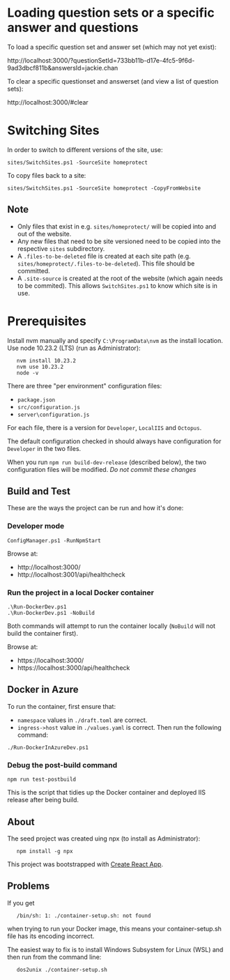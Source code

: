 # Loading question sets or a specific answer and questions

To load a specific question set and answer set (which may not yet exist):

http://localhost:3000/?questionSetId=733bb11b-d17e-4fc5-9f6d-9ad3dbcf811b&answersId=jackie.chan

To clear a specific questionset and answerset (and view a list of question sets):

http://localhost:3000/#clear

# Switching Sites

In order to switch to different versions of the site, use:

```
sites/SwitchSites.ps1 -SourceSite homeprotect
```

To copy files back to a site:

```
sites/SwitchSites.ps1 -SourceSite homeprotect -CopyFromWebsite
```

## Note

- Only files that exist in e.g. `sites/homeprotect/` will be copied into and out of the website.
- Any new files that need to be site versioned need to be copied into the respective `sites` subdirectory.
- A `.files-to-be-deleted` file is created at each site path (e.g. `sites/homeprotect/.files-to-be-deleted`). This file should be committed.
- A `.site-source` is created at the root of the website (which again needs to be commited). This allows `SwitchSites.ps1` to know which site is in use.

# Prerequisites

Install nvm manually and specify `C:\ProgramData\nvm` as the install location.
Use node 10.23.2 (LTS) (run as Administrator):

```
   nvm install 10.23.2
   nvm use 10.23.2
   node -v
```

There are three "per environment" configuration files:

- `package.json`
- `src/configuration.js`
- `server\configuration.js`

For each file, there is a version for `Developer`, `LocalIIS` and `Octopus`.

The default configuration checked in should always have configuration for `Developer` in the two files.

When you run `npm run build-dev-release` (described below), the two configuration files will be modified. _Do not commit these changes_

## Build and Test

These are the ways the project can be run and how it's done:

### Developer mode

```
ConfigManager.ps1 -RunNpmStart
```

Browse at:

- http://localhost:3000/
- http://localhost:3001/api/healthcheck

### Run the project in a local Docker container

```
.\Run-DockerDev.ps1
.\Run-DockerDev.ps1 -NoBuild
```

Both commands will attempt to run the container locally (`NoBuild` will not build the container first).

Browse at:

- https://localhost:3000/
- https://localhost:3000/api/healthcheck

## Docker in Azure

To run the container, first ensure that:

- `namespace` values in `./draft.toml` are correct.
- `ingress->host` value in `./values.yaml` is correct.
  Then run the following command:

```
./Run-DockerInAzureDev.ps1
```

### Debug the post-build command

```
npm run test-postbuild
```

This is the script that tidies up the Docker container and deployed IIS release after being build.

## About

The seed project was created uing npx (to install as Administrator):

```
   npm install -g npx
```

This project was bootstrapped with [Create React App](https://github.com/facebook/create-react-app).

## Problems

If you get

```
   /bin/sh: 1: ./container-setup.sh: not found
```

when trying to run your Docker image, this means your container-setup.sh file has its encoding incorrect.

The easiest way to fix is to install Windows Subsystem for Linux (WSL) and then run from the command line:

```
   dos2unix ./container-setup.sh
```
